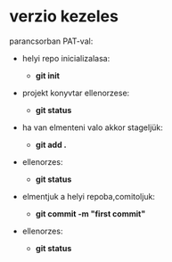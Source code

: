 # verzio kezeles

parancsorban PAT-val: 

- helyi repo inicializalasa:
    - **git init**

- projekt konyvtar ellenorzese:
    - **git status**

- ha van elmenteni valo akkor stageljük:
    - **git add .**

- ellenorzes:
    - **git status**

- elmentjuk a helyi repoba,comitoljuk:
    - **git commit -m "first commit"**
    
- ellenorzes:
    - **git status**

